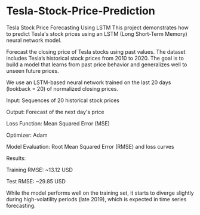 # Tesla-Stock-Price-Prediction
Tesla Stock Price Forecasting Using LSTM
This project demonstrates how to predict Tesla's stock prices using an LSTM (Long Short-Term Memory) neural network model.

Forecast the closing price of Tesla stocks using past values. The dataset includes Tesla’s historical stock prices from 2010 to 2020. The goal is to build a model that learns from past price behavior and generalizes well to unseen future prices.

We use an LSTM-based neural network trained on the last 20 days (lookback = 20) of normalized closing prices.

Input: Sequences of 20 historical stock prices

Output: Forecast of the next day's price

Loss Function: Mean Squared Error (MSE)

Optimizer: Adam

Model Evaluation: Root Mean Squared Error (RMSE) and loss curves

Results: 

Training RMSE: ~13.12 USD

Test RMSE: ~29.85 USD


While the model performs well on the training set, it starts to diverge slightly during high-volatility periods (late 2019), which is expected in time series forecasting.


